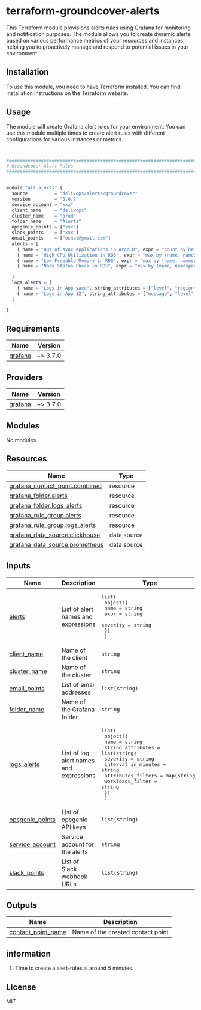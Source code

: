 # terraform-groundcover-alerts
This Terraform module provisions alerts rules using Grafana for monitoring and notification purposes. The module allows you to create dynamic alerts based on various performance metrics of your resources and instances, helping you to proactively manage and respond to potential issues in your environment.

## Installation
To use this module, you need to have Terraform installed. You can find installation instructions on the Terraform website.

## Usage
The module will create Grafana alert rules for your environment. You can use this module multiple times to create alert rules with different configurations for various instances or metrics.

```python


################################################################################
# Groundcover Alert Rules
################################################################################


module "all_alerts" {
  source          = "delivops/alerts/groundcover"
  version         = "0.0.7"
  service_account = "xxx"
  client_name     = "delivops"
  cluster_name    = "prod"
  folder_name     = "Alerts"
  opsgenie_points = ["xxx"]
  slack_points    = ["xxx"]
  email_points    = ["osnat@gmail.com"]
  alerts = [
    { name = "Out of sync applications in ArgoCD", expr = "count by(name, node, namespace) (rate(argocd_app_info{sync_status=\"OutOfSync\"}[1m])) > 0", severity = "warning" },
    { name = "High CPU Utilization in RDS", expr = "max by (name, namespace, node) (aws_rds_cpuutilization_maximum[5m]) > 7", severity = "warning" },
    { name = "Low Freeable Memory in RDS", expr = "max by (name, namespace, node) (aws_rds_freeable_memory[5m]) < 20", severity = "warning" },
    { name = "Node Status Check in RDS", expr = "max by (name, namespace, node) (aws_rds_node_status[5m]) != 1", severity = "warning" }

  ]
  logs_alerts = [
    { name = "Logs in App yace", string_attributes = ["level", "region"], severity = "warning", interval_in_minutes = "500", attributes_filters = { region : "%eu%", level : "info" }, workloads_filter = "yace-yet-another-cloudwatch-exporter%" },
    { name = "Logs in App 12", string_attributes = ["message", "level", "name"], severity = "warning", interval_in_minutes = "5", attributes_filters = { message : "error*", level : "high" }, workloads_filter = "workload1" }
  ]

}


```

<!-- BEGIN_TF_DOCS -->
## Requirements

| Name | Version |
|------|---------|
| <a name="requirement_grafana"></a> [grafana](#requirement\_grafana) | ~> 3.7.0 |

## Providers

| Name | Version |
|------|---------|
| <a name="provider_grafana"></a> [grafana](#provider\_grafana) | ~> 3.7.0 |

## Modules

No modules.

## Resources

| Name | Type |
|------|------|
| [grafana_contact_point.combined](https://registry.terraform.io/providers/grafana/grafana/latest/docs/resources/contact_point) | resource |
| [grafana_folder.alerts](https://registry.terraform.io/providers/grafana/grafana/latest/docs/resources/folder) | resource |
| [grafana_folder.logs_alerts](https://registry.terraform.io/providers/grafana/grafana/latest/docs/resources/folder) | resource |
| [grafana_rule_group.alerts](https://registry.terraform.io/providers/grafana/grafana/latest/docs/resources/rule_group) | resource |
| [grafana_rule_group.logs_alerts](https://registry.terraform.io/providers/grafana/grafana/latest/docs/resources/rule_group) | resource |
| [grafana_data_source.clickhouse](https://registry.terraform.io/providers/grafana/grafana/latest/docs/data-sources/data_source) | data source |
| [grafana_data_source.prometheus](https://registry.terraform.io/providers/grafana/grafana/latest/docs/data-sources/data_source) | data source |

## Inputs

| Name | Description | Type | Default | Required |
|------|-------------|------|---------|:--------:|
| <a name="input_alerts"></a> [alerts](#input\_alerts) | List of alert names and expressions | <pre>list(<br/>    object({<br/>      name     = string<br/>      expr     = string<br/>      severity = string<br/>    })<br/>  )</pre> | n/a | yes |
| <a name="input_client_name"></a> [client\_name](#input\_client\_name) | Name of the client | `string` | n/a | yes |
| <a name="input_cluster_name"></a> [cluster\_name](#input\_cluster\_name) | Name of the cluster | `string` | n/a | yes |
| <a name="input_email_points"></a> [email\_points](#input\_email\_points) | List of email addresses | `list(string)` | `[]` | no |
| <a name="input_folder_name"></a> [folder\_name](#input\_folder\_name) | Name of the Grafana folder | `string` | n/a | yes |
| <a name="input_logs_alerts"></a> [logs\_alerts](#input\_logs\_alerts) | List of log alert names and expressions | <pre>list(<br/>    object({<br/>      name                = string<br/>      string_attributes   = list(string)<br/>      severity            = string<br/>      interval_in_minutes = string<br/>      attributes_filters  = map(string)<br/>      workloads_filter    = string<br/>    })<br/>  )</pre> | n/a | yes |
| <a name="input_opsgenie_points"></a> [opsgenie\_points](#input\_opsgenie\_points) | List of opsgenie API keys | `list(string)` | `[]` | no |
| <a name="input_service_account"></a> [service\_account](#input\_service\_account) | Service account for the alerts | `string` | n/a | yes |
| <a name="input_slack_points"></a> [slack\_points](#input\_slack\_points) | List of Slack webhook URLs | `list(string)` | `[]` | no |

## Outputs

| Name | Description |
|------|-------------|
| <a name="output_contact_point_name"></a> [contact\_point\_name](#output\_contact\_point\_name) | Name of the created contact point |
<!-- END_TF_DOCS -->

## information

1. Time to create a alert-rules is around 5 minutes.

## License

MIT
